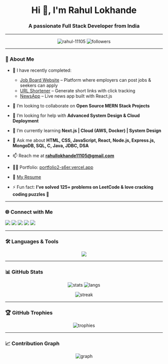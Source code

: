 <h1 align="center">Hi 👋, I'm Rahul Lokhande</h1>
<h3 align="center">A passionate Full Stack Developer from India</h3>

---

<p align="center">
  <img src="https://komarev.com/ghpvc/?username=rahul-11105&label=Profile%20views&color=0e75b6&style=flat" alt="rahul-11105" /> 
  <img src="https://img.shields.io/github/followers/rahul-11105?label=Followers&style=social" alt="followers" />
</p>

---

### 🚀 About Me
- 🔭 I have recently completed:  
  - [Job Board Website](https://github.com/rahul-11105/Job-Board) – Platform where employers can post jobs & seekers can apply  
  - [URL Shortener](https://github.com/rahul-11105/URL_shortner_project) – Generate short links with click tracking  
  - [NewsApp](https://github.com/rahul-11105/NewsApp) – Live news app built with React.js  

- 👯 I’m looking to collaborate on **Open Source MERN Stack Projects**  
- 🤝 I’m looking for help with **Advanced System Design & Cloud Deployment**  
- 🌱 I’m currently learning **Next.js | Cloud (AWS, Docker) | System Design**  
- 💬 Ask me about **HTML, CSS, JavaScript, React, Node.js, Express.js, MongoDB, SQL, C, Java, JDBC, DSA**  
- 📫 Reach me at **rahullokhande11105@gmail.com**  
- 👨‍💻 Portfolio: [portfolio2-s6er.vercel.app](https://portfolio2-s6er.vercel.app/)  
- 📄 [My Resume](https://drive.google.com/file/d/1PJbs0DHgaKp5YCfAcEikkahzwE8Ows2o/view?usp=drivesdk)  
- ⚡ Fun fact: **I’ve solved 125+ problems on LeetCode & love cracking coding puzzles 🧩**  

---

### 🌐 Connect with Me
<p align="left">
<a href="https://twitter.com/rahullokha90999" target="blank"><img src="https://img.shields.io/badge/Twitter-1DA1F2?style=for-the-badge&logo=twitter&logoColor=white"/></a>
<a href="https://linkedin.com/in/rahul-lokhande" target="blank"><img src="https://img.shields.io/badge/LinkedIn-0077B5?style=for-the-badge&logo=linkedin&logoColor=white"/></a>
<a href="https://stackoverflow.com/users/rahul-lokhande" target="blank"><img src="https://img.shields.io/badge/Stackoverflow-FE7A16?style=for-the-badge&logo=stackoverflow&logoColor=white"/></a>
<a href="https://instagram.com/rahul_l_11105" target="blank"><img src="https://img.shields.io/badge/Instagram-E4405F?style=for-the-badge&logo=instagram&logoColor=white"/></a>
<a href="https://leetcode.com/rahul_lokhande" target="blank"><img src="https://img.shields.io/badge/LeetCode-FFA116?style=for-the-badge&logo=leetcode&logoColor=black"/></a>
</p>

---

### 🛠️ Languages & Tools
<p align="center"> 
  <img src="https://skillicons.dev/icons?i=c,java,js,html,css,react,nodejs,express,mongodb,mysql,git,github,redux,linux,postman" />
</p>

---

### 📊 GitHub Stats
<p align="center">
  <img src="https://github-readme-stats.vercel.app/api?username=rahul-11105&show_icons=true&theme=tokyonight" alt="stats" />
  <img src="https://github-readme-stats.vercel.app/api/top-langs?username=rahul-11105&show_icons=true&locale=en&layout=compact&theme=tokyonight" alt="langs" />
</p>

<p align="center">
  <img src="https://github-readme-streak-stats.herokuapp.com/?user=rahul-11105&theme=tokyonight" alt="streak" />
</p>

---

### 🏆 GitHub Trophies
<p align="center"> 
  <img src="https://github-profile-trophy.vercel.app/?username=rahul-11105&theme=onedark&row=1&column=6" alt="trophies"/>
</p>

---

### 📈 Contribution Graph
<p align="center">
  <img src="https://github-readme-activity-graph.vercel.app/graph?username=rahul-11105&theme=react-dark&hide_border=true" alt="graph" />
</p>
